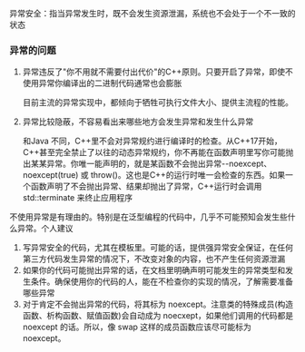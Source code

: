 异常安全：指当异常发生时，既不会发生资源泄漏，系统也不会处于一个不一致的状态

### 异常的问题

1. 异常违反了"你不用就不需要付出代价"的C++原则。只要开启了异常，即使不使用异常你编译出的二进制代码通常也会膨胀

   目前主流的异常实现中，都倾向于牺牲可执行文件大小、提供主流程的性能。

2. 异常比较隐蔽，不容易看出来哪些地方会发生异常和发生什么异常

   和Java 不同，C++里不会对异常规约进行编译时的检查。从C++17开始，C++甚至完全禁止了以往的动态异常规约，你不再能在函数声明里写你可能抛出某某异常。你唯一能声明的，就是某函数不会抛出异常--noexcept、noexcept(true) 或 throw()。这也是C++的运行时唯一会检查的东西。如果一个函数声明了不会抛出异常、结果却抛出了异常，C++运行时会调用 std::terminate 来终止应用程序

不使用异常是有理由的。特别是在泛型编程的代码中，几乎不可能预知会发生些什么异常。个人建议

1. 写异常安全的代码，尤其在模板里。可能的话，提供强异常安全保证，在任何第三方代码发生异常的情况下，不改变对象的内容，也不产生任何资源泄漏
2. 如果你的代码可能抛出异常的话，在文档里明确声明可能发生的异常类型和发生条件。确保使用你的代码的人，能在不检查你的实现的情况，了解需要准备哪些异常
3. 对于肯定不会抛出异常的代码，将其标为 noexcept。注意类的特殊成员(构造函数、析构函数、赋值函数)会自动成为 noecxept，如果他们调用的代码都是 noexcept 的话。所以，像 swap 这样的成员函数应该尽可能标为 noexcept。

